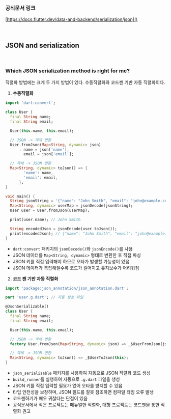 ### 공식문서 링크
[https://docs.flutter.dev/data-and-backend/serialization/json]()

<br/>

## JSON and serialization

<br/>

### Which JSON serialization method is right for me?
직렬화 방법에는 크게 두 가지 방법이 있다. 수동직렬화와 코드젠 기반 자동 직렬화이다.
1. **수동직렬화**
```dart
import 'dart:convert';

class User {
  final String name;
  final String email;

  User(this.name, this.email);

  // JSON -> 객체 변환
  User.fromJson(Map<String, dynamic> json)
      : name = json['name'],
        email = json['email'];

  // 객체 -> JSON 변환
  Map<String, dynamic> toJson() => {
        'name': name,
        'email': email,
      };
}

void main() {
  String jsonString = '{"name": "John Smith", "email": "john@example.com"}';
  Map<String, dynamic> userMap = jsonDecode(jsonString);
  User user = User.fromJson(userMap);

  print(user.name); // John Smith

  String encodedJson = jsonEncode(user.toJson());
  print(encodedJson); // {"name": "John Smith", "email": "john@example.com"}
}
```
- `dart:convert` 패키지의 `jsonDecode()`와 `jsonEncode()`를 사용
- JSON 데이터를 `Map<String, dynamic>` 형태로 변환한 후 직접 파싱
- JSON 키를 직접 입력해야 하므로 오타가 발생할 가능성이 있음
- JSON 데이터가 복잡해질수록 코드가 길어지고 유지보수가 어려워짐


2. **코드 젠 기반 자동 직렬화**
```dart
import 'package:json_annotation/json_annotation.dart';

part 'user.g.dart'; // 자동 생성 파일

@JsonSerializable()
class User {
  final String name;
  final String email;

  User(this.name, this.email);

  // JSON -> 객체 변환
  factory User.fromJson(Map<String, dynamic> json) => _$UserFromJson(json);

  // 객체 -> JSON 변환
  Map<String, dynamic> toJson() => _$UserToJson(this);
}
```
- `json_serializable` 패키지를 사용하여 자동으로 JSON 직렬화 코드 생성
- `build_runner`를 실행하여 자동으로 `.g.dart` 파일을 생성
- JSON 키를 직접 입력할 필요가 없어 오타를 방지할 수 있음
- 타입 안전성을 보장하며, JSON 필드를 잘못 참조하면 컴파일 타임 오류 발생
- 코드젠하기가 매우 귀찮다는 단점이 있음
- 공식문서에서 작은 프로젝트는 메뉴얼한 직렬화, 대형 프로젝트는 코드젠을 통한 직렬화 권고




